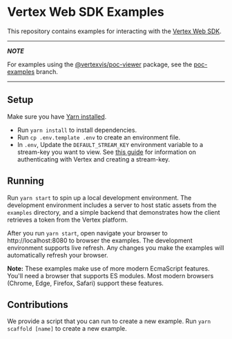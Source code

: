 # Vertex Web SDK Examples

This repository contains examples for interacting with the [Vertex Web SDK](https://www.npmjs.com/package/@vertexvis/viewer).

---
***NOTE***

For examples using the [@vertexvis/poc-viewer](https://www.npmjs.com/package/@vertexvis/poc-viewer) package,
see the [poc-examples](https://github.com/Vertexvis/web-sdk-examples/tree/poc-examples) branch.

---

## Setup

Make sure you have [Yarn installed](https://classic.yarnpkg.com/en/docs/install).

- Run `yarn install` to install dependencies.
- Run `cp .env.template .env` to create an environment file.
- In `.env`, Update the `DEFAULT_STREAM_KEY` environment variable
  to a stream-key you want to view. See [this guide](https://developer.vertexvis.com/docs/guides/authentication)
  for information on authenticating with Vertex and creating a stream-key.

## Running

Run `yarn start` to spin up a local development environment. The development
environment includes a server to host static assets from the `examples`
directory, and a simple backend that demonstrates how the client retrieves a
token from the Vertex platform.

After you run `yarn start`, open navigate your browser to http://localhost:8080
to browser the examples. The development environment supports live refresh. Any
changes you make the examples will automatically refresh your browser.

**Note:** These examples make use of more modern EcmaScript features. You'll
need a browser that supports ES modules. Most modern browsers (Chrome, Edge,
Firefox, Safari) support these features.

## Contributions

We provide a script that you can run to create a new example. Run `yarn scaffold [name]` to create a new example.
